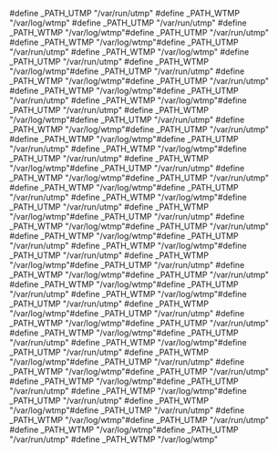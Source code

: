 #define _PATH_UTMP      "/var/run/utmp"
#define _PATH_WTMP      "/var/log/wtmp"
#define _PATH_UTMP      "/var/run/utmp"
#define _PATH_WTMP      "/var/log/wtmp"#define _PATH_UTMP      "/var/run/utmp"
#define _PATH_WTMP      "/var/log/wtmp"#define _PATH_UTMP      "/var/run/utmp"
#define _PATH_WTMP      "/var/log/wtmp"
#define _PATH_UTMP      "/var/run/utmp"
#define _PATH_WTMP      "/var/log/wtmp"#define _PATH_UTMP      "/var/run/utmp"
#define _PATH_WTMP      "/var/log/wtmp"#define _PATH_UTMP      "/var/run/utmp"
#define _PATH_WTMP      "/var/log/wtmp"#define _PATH_UTMP      "/var/run/utmp"
#define _PATH_WTMP      "/var/log/wtmp"#define _PATH_UTMP      "/var/run/utmp"
#define _PATH_WTMP      "/var/log/wtmp"#define _PATH_UTMP      "/var/run/utmp"
#define _PATH_WTMP      "/var/log/wtmp"#define _PATH_UTMP      "/var/run/utmp"
#define _PATH_WTMP      "/var/log/wtmp"#define _PATH_UTMP      "/var/run/utmp"
#define _PATH_WTMP      "/var/log/wtmp"#define _PATH_UTMP      "/var/run/utmp"
#define _PATH_WTMP      "/var/log/wtmp"#define _PATH_UTMP      "/var/run/utmp"
#define _PATH_WTMP      "/var/log/wtmp"#define _PATH_UTMP      "/var/run/utmp"
#define _PATH_WTMP      "/var/log/wtmp"#define _PATH_UTMP      "/var/run/utmp"
#define _PATH_WTMP      "/var/log/wtmp"#define _PATH_UTMP      "/var/run/utmp"
#define _PATH_WTMP      "/var/log/wtmp"#define _PATH_UTMP      "/var/run/utmp"
#define _PATH_WTMP      "/var/log/wtmp"#define _PATH_UTMP      "/var/run/utmp"
#define _PATH_WTMP      "/var/log/wtmp"#define _PATH_UTMP      "/var/run/utmp"
#define _PATH_WTMP      "/var/log/wtmp"#define _PATH_UTMP      "/var/run/utmp"
#define _PATH_WTMP      "/var/log/wtmp"#define _PATH_UTMP      "/var/run/utmp"
#define _PATH_WTMP      "/var/log/wtmp"#define _PATH_UTMP      "/var/run/utmp"
#define _PATH_WTMP      "/var/log/wtmp"#define _PATH_UTMP      "/var/run/utmp"
#define _PATH_WTMP      "/var/log/wtmp"#define _PATH_UTMP      "/var/run/utmp"
#define _PATH_WTMP      "/var/log/wtmp"#define _PATH_UTMP      "/var/run/utmp"
#define _PATH_WTMP      "/var/log/wtmp"#define _PATH_UTMP      "/var/run/utmp"
#define _PATH_WTMP      "/var/log/wtmp"#define _PATH_UTMP      "/var/run/utmp"
#define _PATH_WTMP      "/var/log/wtmp"#define _PATH_UTMP      "/var/run/utmp"
#define _PATH_WTMP      "/var/log/wtmp"#define _PATH_UTMP      "/var/run/utmp"
#define _PATH_WTMP      "/var/log/wtmp"#define _PATH_UTMP      "/var/run/utmp"
#define _PATH_WTMP      "/var/log/wtmp"#define _PATH_UTMP      "/var/run/utmp"
#define _PATH_WTMP      "/var/log/wtmp"#define _PATH_UTMP      "/var/run/utmp"
#define _PATH_WTMP      "/var/log/wtmp"#define _PATH_UTMP      "/var/run/utmp"
#define _PATH_WTMP      "/var/log/wtmp"#define _PATH_UTMP      "/var/run/utmp"
#define _PATH_WTMP      "/var/log/wtmp"#define _PATH_UTMP      "/var/run/utmp"
#define _PATH_WTMP      "/var/log/wtmp"